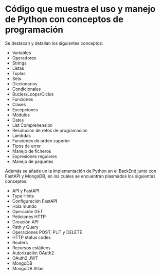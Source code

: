 # Código que muestra el uso y manejo de Python con conceptos de programación

Se destacan y detallan los siguientes conceptos:

* Variables
* Operadores
* Strings
* Listas
* Tuplas
* Sets
* Diccionarios
* Condicionales
* Bucles/Loops/Ciclos
* Funciones
* Clases
* Excepciones
* Módulos
* Dates
* List Comprehension
* Resolución de retos de programación
* Lambdas
* Funciones de orden superior
* Tipos de error
* Manejo de ficheros
* Expresiones regulares
* Manejo de paquetes

Además se añade un la implementación de Python en el BackEnd junto con FastAPI y MongoDB, en los cuales se encuentran plasmados los siguientes conceptos: 

* API y FastAPI
* Type Hints
* Configuración FastAPI
* Hola mundo
* Operación GET
* Peticiones HTTP
* Creación API
* Path y Query
* Operaciones POST, PUT y DELETE
* HTTP status codes
* Routers
* Recursos estáticos
* Autorización OAuth2
* OAuth2 JWT
* MongoDB
* MongoDB Atlas
